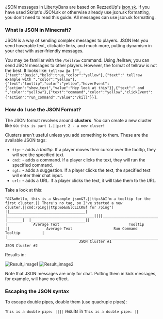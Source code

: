 JSON messages in LibertyBans are based on RezzedUp's [json.sk](https://www.spigotmc.org/resources/json-sk.8851/). If you have used Skript's JSON.sk or otherwise already use json.sk formatting, you don't need to read this guide. All messages can use json.sk formatting.

### What is JSON in Minecraft? ###

JSON is a way of sending complex messages to players. JSON lets you send hoverable text, clickable links, and much more, putting dynamism in your chat with user-friendly messages.

You may be familiar with the `/tellraw` command. Using /tellraw, you can send JSON messages to other players. However, the format of tellraw is not the best. It looks like: `tellraw @a ["",{"text":"Basic","bold":true,"color":"yellow"},{"text":" tellraw example with ","color":"yellow"},{"text":"tooltip","color":"yellow","hoverEvent":{"action":"show_text","value":"Hey look at this"}},{"text":" and ","color":"yellow"},{"text":"command","color":"yellow","clickEvent":{"action":"run_command","value":"/kill"}}]`.

### How do I use the JSON Format?

The JSON format revolves around **clusters**. You can create a new cluster like so:
`this is part 1.||part 2 - a new cluser!`

Clusters aren't useful unless you add something to them. These are the available JSON tags:
* `ttp:` - adds a *tooltip*. If a player moves their cursor over the tooltip, they will see the specified text.
* `cmd:` - adds a command. If a player clicks the text, they will run the specified command.
* `sgt:` - adds a suggestion. If a player clicks the text, the specified text will enter their chat input.
* `url:` - adds a URL. If a player clicks the text, it will take them to the URL.

Take a look at this:

```
"&7&oHello, this is a &bsample json&7.||ttp:&bI'm a tooltip for the first cluster.|| There's no tag, so I've started a new cluster.||cmd:/ping||ttp:&6&o&lCLICK&f for /ping")
||___________________________________|  |________________________________________||||_____________________________________________|  |_______|  |_________________________||
|            Average Text                                Tooltip                  ||                 Average Text                   Run Command           Tooltip          |
|_________________________________________________________________________________||_______________________________________________________________________________________|
                                  JSON Cluster #1                                                                           JSON Cluster #2
```
Results in:

![Result_image1](https://i.imgur.com/xlnlX02.png)
![Result_image2](https://i.imgur.com/FSAgQUJu.png)

Note that JSON messages are only for chat. Putting them in kick messages, for example, will have no effect.

### Escaping the JSON syntax

To escape double pipes, double them (use quadruple pipes):

`This is a double pipe: ||||` results in `This is a double pipe: ||`